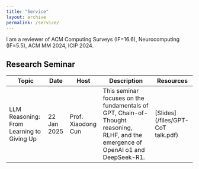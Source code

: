 ```yaml
---
title: "Service"
layout: archive
permalink: /service/
---
```


I am a reviewer of ACM Computing Surveys (IF=16.6), Neurocomputing (IF=5.5), ACM MM 2024, ICIP 2024.

## Research Seminar

| Topic                                                       | Date       | Host  | Description                                                                                                             | Resources                                   |
|-------------------------------------------------------------|------------|------------|---------------------------------------------------------------------------------------------------------------------|----------------------------------------------|
| LLM Reasoning: From Learning to Giving Up | 22 Jan 2025 | Prof. Xiaodong Cun | This seminar focuses on the fundamentals of GPT, Chain-of-Thought reasoning, RLHF, and the emergence of OpenAI o1 and DeepSeek-R1.  | [Slides](/files/GPT-CoT talk.pdf)|
